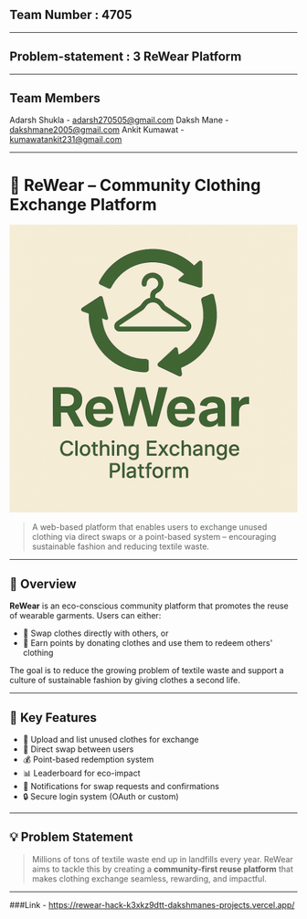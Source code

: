 


## Team Number : 4705
---
## Problem-statement : 3 ReWear Platform

---
## Team Members

Adarsh Shukla - adarsh270505@gmail.com
Daksh Mane - dakshmane2005@gmail.com
Ankit Kumawat - kumawatankit231@gmail.com


---

# 👚 ReWear – Community Clothing Exchange Platform

![ReWear Banner](assets/ReWearlogo.png)

> A web-based platform that enables users to exchange unused clothing via direct swaps or a point-based system – encouraging sustainable fashion and reducing textile waste.


---

## 🌿 Overview

**ReWear** is an eco-conscious community platform that promotes the reuse of wearable garments. Users can either:

- 🤝 Swap clothes directly with others, or  
- 💎 Earn points by donating clothes and use them to redeem others' clothing

The goal is to reduce the growing problem of textile waste and support a culture of sustainable fashion by giving clothes a second life.

---

## 🎯 Key Features

- 👕 Upload and list unused clothes for exchange
- 🔄 Direct swap between users
- 💰 Point-based redemption system
- 📊 Leaderboard for eco-impact
- 🔔 Notifications for swap requests and confirmations
- 🔒 Secure login system (OAuth or custom)

---

## 💡 Problem Statement

> Millions of tons of textile waste end up in landfills every year. ReWear aims to tackle this by creating a **community-first reuse platform** that makes clothing exchange seamless, rewarding, and impactful.

---

###Link - https://rewear-hack-k3xkz9dtt-dakshmanes-projects.vercel.app/






